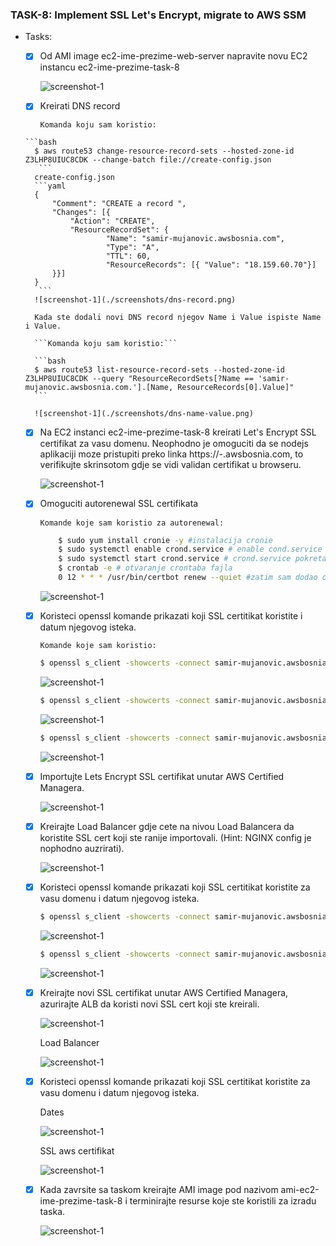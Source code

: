 ### TASK-8: Implement SSL Let's Encrypt, migrate to AWS SSM

- Tasks:
    - [x] Od AMI image ec2-ime-prezime-web-server napravite novu EC2 instancu ec2-ime-prezime-task-8

        ![screenshot-1](./screenshots/ec2.png)

    - [x]  Kreirati DNS record

        ```Komanda koju sam koristio:```

      ```bash
        $ aws route53 change-resource-record-sets --hosted-zone-id Z3LHP8UIUC8CDK --change-batch file://create-config.json 
         ```
        create-config.json
        ```yaml
        {
            "Comment": "CREATE a record ",
            "Changes": [{
                "Action": "CREATE",
                "ResourceRecordSet": {
                        "Name": "samir-mujanovic.awsbosnia.com",
                        "Type": "A",
                        "TTL": 60,
                        "ResourceRecords": [{ "Value": "18.159.60.70"}]
            }}]
        }
         ```
        ![screenshot-1](./screenshots/dns-record.png)

        Kada ste dodali novi DNS record njegov Name i Value ispiste Name i Value.

        ```Komanda koju sam koristio:```

        ```bash 
        $ aws route53 list-resource-record-sets --hosted-zone-id Z3LHP8UIUC8CDK --query "ResourceRecordSets[?Name == 'samir-mujanovic.awsbosnia.com.'].[Name, ResourceRecords[0].Value]"
        ```

        ![screenshot-1](./screenshots/dns-name-value.png)

    - [x] Na EC2 instanci ec2-ime-prezime-task-8 kreirati Let's Encrypt SSL certifikat za vasu domenu. Neophodno je omoguciti da se nodejs aplikaciji moze pristupiti preko linka https://<ime>-<prezime>.awsbosnia.com, to verifikujte skrinsotom gdje se vidi validan certifikat u browseru.

         ![screenshot-1](./screenshots/browser-valid-certificate.png)

    
    - [x] Omoguciti autorenewal SSL certifikata

        ```Komande koje sam koristio za autorenewal:``` 
        
        ```bash 
            $ sudo yum install cronie -y #instalacija cronie
            $ sudo systemctl enable crond.service # enable cond.service tokom podizanja instance
            $ sudo systemctl start crond.service # crond.service pokretanje servisa
            $ crontab -e # otvaranje crontaba fajla
            0 12 * * * /usr/bin/certbot renew --quiet #zatim sam dodao ovu komandu koja ce provjeravati da li certifikat istica za 30 dana, ako da uradit ce autorenewal certifikata , --quite direktiva govori certbot da ne generise outpu.
        ```
        ![screenshot-1](./screenshots/crontab.png)
    - [x] Koristeci openssl komande prikazati koji SSL certitikat koristite i datum njegovog isteka.

        ```Komande koje sam koristio:``` 

        ```bash
        $ openssl s_client -showcerts -connect samir-mujanovic.awsbosnia.com:443 #komanda koristena za prikaz informacija o certifikatu
        ```
        ![screenshot-1](./screenshots/certificate-info2.png)
        
        ```bash
        $ openssl s_client -showcerts -connect samir-mujanovic.awsbosnia.com:443 2>/dev/null | openssl x509 -noout -text # komanda koristena za prikaz informacija o certifikatu
         ```
        
        ![screenshot-1](./screenshots/certificate-info.png)

        ```bash 
        $ openssl s_client -showcerts -connect samir-mujanovic.awsbosnia.com:443 2>/dev/null | openssl x509 -noout -dates # komanda koristena za prikaz datuma certificate validity
        ```
        ![screenshot-1](./screenshots/openssl-command-date.png)

    - [x] Importujte Lets Encrypt SSL certifikat unutar AWS Certified Managera.

        ![screenshot-1](./screenshots/aws-cert.png)

    - [x] Kreirajte Load Balancer gdje cete na nivou Load Balancera da koristite SSL cert koji ste ranije importovali. (Hint: NGINX config je nophodno auzrirati). 

        ![screenshot-1](./screenshots/alb-certificate.png)

    - [x] Koristeci openssl komande prikazati koji SSL certitikat koristite za vasu domenu i  datum njegovog isteka.    

        ```bash
        $ openssl s_client -showcerts -connect samir-mujanovic.awsbosnia.com:443 #komanda koristena za prikaz informacija o certifikatu
        ```
        ![screenshot-1](./screenshots/aws-import-cert.png)
        
        ```bash 
        $ openssl s_client -showcerts -connect samir-mujanovic.awsbosnia.com:443 2>/dev/null | openssl x509 -noout -dates # komanda koristena za prikaz datuma certificate validity
        ```
        ![screenshot-1](./screenshots/aws-import-cert-date.png)

    - [x] Kreirajte novi SSL certifikat unutar AWS Certified Managera, azurirajte ALB da koristi novi SSL cert koji ste kreirali.

        ![screenshot-1](./screenshots/aws-issued-cert.png)

        Load Balancer

        ![screenshot-1](./screenshots/alb-certificate.png)

    - [x] Koristeci openssl komande prikazati koji SSL certitikat koristite za vasu domenu i datum njegovog isteka.
        
        Dates

        ![screenshot-1](./screenshots/aws-cert-issued-dates.png)

        SSL aws certifikat

        ![screenshot-1](./screenshots/amazon-certificate-issued.png)

    - [x] Kada zavrsite sa taskom kreirajte AMI image pod nazivom ami-ec2-ime-prezime-task-8 i terminirajte resurse koje ste koristili za izradu taska.

        ![screenshot-1](./screenshots/ami.png)